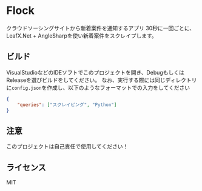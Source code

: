 # Flock
クラウドソーシングサイトから新着案件を通知するアプリ
30秒に一回ごとに、LeafX.Net + AngleSharpを使い新着案件をスクレイプします。

## ビルド
VisualStudioなどのIDEソフトでこのプロジェクトを開き、DebugもしくはReleaseを選びビルドをしてください。
なお、実行する際には同じディレクトリに`config.json`を作成し、以下のようなフォーマットでの入力をしてください
```json
{
	"queries": ["スクレイピング", "Python"]
}
```

## 注意
このプロジェクトは自己責任で使用してください！

## ライセンス
MIT
